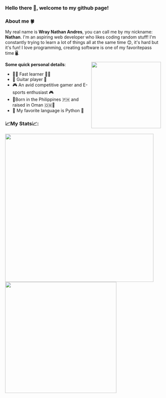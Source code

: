 ### **Hello there 👋, welcome to my github page!**


### **About me 🍀**
My real name is **Wray Nathan Andres**, you can call me by my nickname: **Nathan**. I'm an aspiring web developer who likes coding random stuff! I'm constantly trying to learn a lot of things all at the same time 😊, it's hard but it's fun! I love programming, creating software is one of my favoritepass time 🖥️. 

<img src="https://scontent.fmct2-3.fna.fbcdn.net/v/t1.6435-9/87382833_10158939604786808_2822359826384814080_n.jpg?_nc_cat=103&ccb=1-5&_nc_sid=174925&_nc_eui2=AeEyb9E7SBfNAlEQ4K0eGEc5Rb0bL93wwNlFvRsv3fDA2VimVaJPdNHTaZV4YwyB23U&_nc_ohc=ndE7GUxEiiEAX961S9g&_nc_ht=scontent.fmct2-3.fna&oh=da7ef20603e7add2e9309ff50016c72e&oe=61BCDACA" width="225" height="215" align="right" />

**Some quick personal details**:

- 🚗💨 Fast learner 🚗💨
- 🎸 Guitar player 🎸
- 🎮 An avid competitive gamer and E-sports enthusiast 🎮
- 🐤Born in the Philippines 🇵🇭 and raised in Oman 🇴🇲🐤
- 🐍 My favorite language is Python 🐍
### **📈My Stats📈:**
<p float="left">
    <img src="https://github-readme-stats.vercel.app/api?username=Ethea2&show_icons=true&count_private=true&theme=midnight-purple" width="480"/>
    <img src="https://github-readme-stats.vercel.app/api/top-langs/?username=Ethea2&layout=compact&theme=midnight-purple&count_private=true" width="360" />
</p>

<!-- Temporarily removed this random push
### **⏲️This week I spent my time on⏲️:**
![Ethea's Waka Stats](https://github-readme-stats.vercel.app/api/wakatime?username=Ethea2&theme=midnight-purple&count_private=true&layout=compact) -->
